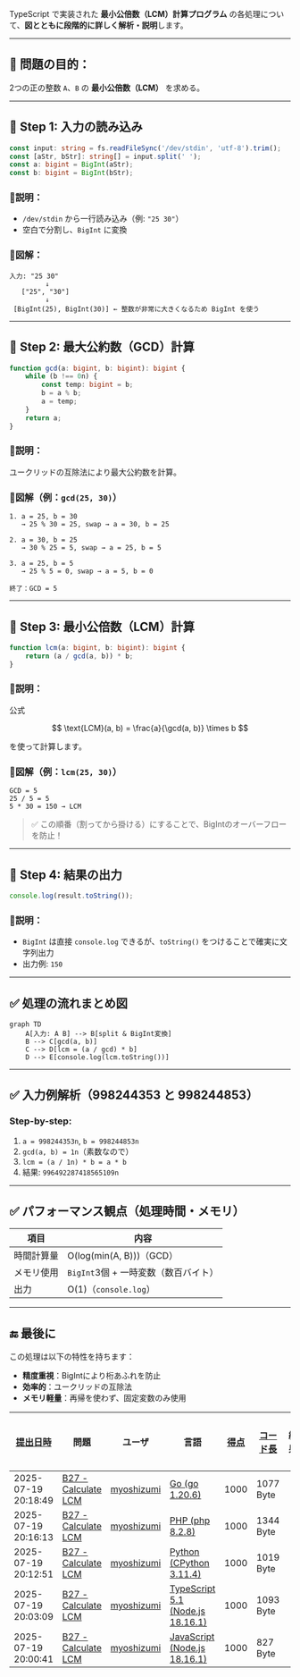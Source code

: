 TypeScript で実装された **最小公倍数（LCM）計算プログラム** の各処理について、**図とともに段階的に詳しく解析・説明**します。

---

## 🔷 問題の目的：

2つの正の整数 `A`、`B` の **最小公倍数（LCM）** を求める。

---

## 🔶 Step 1: 入力の読み込み

```ts
const input: string = fs.readFileSync('/dev/stdin', 'utf-8').trim();
const [aStr, bStr]: string[] = input.split(' ');
const a: bigint = BigInt(aStr);
const b: bigint = BigInt(bStr);
```

### 🔹説明：

- `/dev/stdin` から一行読み込み（例: `"25 30"`）
- 空白で分割し、`BigInt` に変換

### 📘図解：

```
入力: "25 30"
         ↓
   ["25", "30"]
         ↓
 [BigInt(25), BigInt(30)] ← 整数が非常に大きくなるため BigInt を使う
```

---

## 🔶 Step 2: 最大公約数（GCD）計算

```ts
function gcd(a: bigint, b: bigint): bigint {
    while (b !== 0n) {
        const temp: bigint = b;
        b = a % b;
        a = temp;
    }
    return a;
}
```

### 🔹説明：

ユークリッドの互除法により最大公約数を計算。

### 📘図解（例：`gcd(25, 30)`）

```
1. a = 25, b = 30
   → 25 % 30 = 25, swap → a = 30, b = 25

2. a = 30, b = 25
   → 30 % 25 = 5, swap → a = 25, b = 5

3. a = 25, b = 5
   → 25 % 5 = 0, swap → a = 5, b = 0

終了：GCD = 5
```

---

## 🔶 Step 3: 最小公倍数（LCM）計算

```ts
function lcm(a: bigint, b: bigint): bigint {
    return (a / gcd(a, b)) * b;
}
```

### 🔹説明：

公式

$$
\text{LCM}(a, b) = \frac{a}{\gcd(a, b)} \times b
$$

を使って計算します。

### 📘図解（例：`lcm(25, 30)`）

```
GCD = 5
25 / 5 = 5
5 * 30 = 150 → LCM
```

> ✅ この順番（割ってから掛ける）にすることで、BigIntのオーバーフローを防止！

---

## 🔶 Step 4: 結果の出力

```ts
console.log(result.toString());
```

### 🔹説明：

- `BigInt` は直接 `console.log` できるが、`toString()` をつけることで確実に文字列出力
- 出力例: `150`

---

## ✅ 処理の流れまとめ図

```mermaid
graph TD
    A[入力: A B] --> B[split & BigInt変換]
    B --> C[gcd(a, b)]
    C --> D[lcm = (a / gcd) * b]
    D --> E[console.log(lcm.toString())]
```

---

## ✅ 入力例解析（998244353 と 998244853）

### Step-by-step:

1. `a = 998244353n`, `b = 998244853n`
2. `gcd(a, b) = 1n`（素数なので）
3. `lcm = (a / 1n) * b = a * b`
4. 結果: `996492287418565109n`

---

## ✅ パフォーマンス観点（処理時間・メモリ）

| 項目       | 内容                                 |
| ---------- | ------------------------------------ |
| 時間計算量 | O(log(min(A, B)))（GCD）             |
| メモリ使用 | `BigInt`3個 + 一時変数（数百バイト） |
| 出力       | O(1)（`console.log`）                |

---

## 🔚 最後に

この処理は以下の特性を持ちます：

- **精度重視**：BigIntにより桁あふれを防止
- **効率的**：ユークリッドの互除法
- **メモリ軽量**：再帰を使わず、固定変数のみ使用

| [提出日時](https://atcoder.jp/contests/tessoku-book/submissions/me?desc=true&orderBy=created) | 問題                                                                                  | ユーザ                                            | 言語                                                                                                        | [得点](https://atcoder.jp/contests/tessoku-book/submissions/me?desc=true&orderBy=score) | [コード長](https://atcoder.jp/contests/tessoku-book/submissions/me?orderBy=source_length) | 結果 | [実行時間](https://atcoder.jp/contests/tessoku-book/submissions/me?orderBy=time_consumption) | [メモリ](https://atcoder.jp/contests/tessoku-book/submissions/me?orderBy=memory_consumption) |                                                                       |
| --------------------------------------------------------------------------------------------- | ------------------------------------------------------------------------------------- | ------------------------------------------------- | ----------------------------------------------------------------------------------------------------------- | --------------------------------------------------------------------------------------- | ----------------------------------------------------------------------------------------- | ---- | -------------------------------------------------------------------------------------------- | -------------------------------------------------------------------------------------------- | --------------------------------------------------------------------- |
| 2025-07-19 20:18:49                                                                           | [B27 - Calculate LCM](https://atcoder.jp/contests/tessoku-book/tasks/tessoku_book_cz) | [myoshizumi](https://atcoder.jp/users/myoshizumi) | [Go (go 1.20.6)](https://atcoder.jp/contests/tessoku-book/submissions/me?f.Language=5002)                   | 1000                                                                                    | 1077 Byte                                                                                 |      | 1 ms                                                                                         | 1704 KiB                                                                                     | [詳細](https://atcoder.jp/contests/tessoku-book/submissions/67701246) |
| 2025-07-19 20:16:13                                                                           | [B27 - Calculate LCM](https://atcoder.jp/contests/tessoku-book/tasks/tessoku_book_cz) | [myoshizumi](https://atcoder.jp/users/myoshizumi) | [PHP (php 8.2.8)](https://atcoder.jp/contests/tessoku-book/submissions/me?f.Language=5016)                  | 1000                                                                                    | 1344 Byte                                                                                 |      | 14 ms                                                                                        | 21356 KiB                                                                                    | [詳細](https://atcoder.jp/contests/tessoku-book/submissions/67701202) |
| 2025-07-19 20:12:51                                                                           | [B27 - Calculate LCM](https://atcoder.jp/contests/tessoku-book/tasks/tessoku_book_cz) | [myoshizumi](https://atcoder.jp/users/myoshizumi) | [Python (CPython 3.11.4)](https://atcoder.jp/contests/tessoku-book/submissions/me?f.Language=5055)          | 1000                                                                                    | 1019 Byte                                                                                 |      | 19 ms                                                                                        | 10616 KiB                                                                                    | [詳細](https://atcoder.jp/contests/tessoku-book/submissions/67701149) |
| 2025-07-19 20:03:09                                                                           | [B27 - Calculate LCM](https://atcoder.jp/contests/tessoku-book/tasks/tessoku_book_cz) | [myoshizumi](https://atcoder.jp/users/myoshizumi) | [TypeScript 5.1 (Node.js 18.16.1)](https://atcoder.jp/contests/tessoku-book/submissions/me?f.Language=5058) | 1000                                                                                    | 1093 Byte                                                                                 |      | 41 ms                                                                                        | 42944 KiB                                                                                    | [詳細](https://atcoder.jp/contests/tessoku-book/submissions/67701000) |
| 2025-07-19 20:00:41                                                                           | [B27 - Calculate LCM](https://atcoder.jp/contests/tessoku-book/tasks/tessoku_book_cz) | [myoshizumi](https://atcoder.jp/users/myoshizumi) | [JavaScript (Node.js 18.16.1)](https://atcoder.jp/contests/tessoku-book/submissions/me?f.Language=5009)     | 1000                                                                                    | 827 Byte                                                                                  |      | 51 ms                                                                                        | 42764 KiB                                                                                    | [詳細](https://atcoder.jp/contests/tessoku-book/submissions/67700966) |
